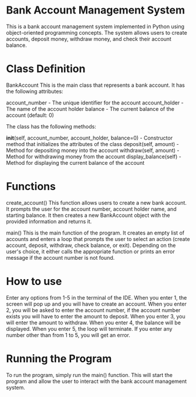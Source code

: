 # Bank Account Management System
This is a bank account management system implemented in Python using object-oriented programming concepts. The system allows users to create accounts, deposit money, withdraw money, and check their account balance.

# Class Definition
BankAccount
This is the main class that represents a bank account. It has the following attributes:

account_number - The unique identifier for the account
account_holder - The name of the account holder
balance - The current balance of the account (default: 0)

The class has the following methods:

__init__(self, account_number, account_holder, balance=0) - Constructor method that initializes the attributes of the class
deposit(self, amount) - Method for depositing money into the account
withdraw(self, amount) - Method for withdrawing money from the account
display_balance(self) - Method for displaying the current balance of the account

# Functions
create_account()
This function allows users to create a new bank account. It prompts the user for the account number, account holder name, and starting balance. It then creates a new BankAccount object with the provided information and returns it.

main()
This is the main function of the program. It creates an empty list of accounts and enters a loop that prompts the user to select an action (create account, deposit, withdraw, check balance, or exit). Depending on the user's choice, it either calls the appropriate function or prints an error message if the account number is not found.

# How to use
Enter any options from 1-5 in the terminal of the IDE.
When you enter 1, the screen will pop up and you will have to create an account.
When you enter 2, you will be asked to enter the account number, if the account number exists you will have to enter the amount to deposit.
When you enter 3, you will enter the amount to withdraw.
When you enter 4, the balance will be displayed.
When you enter 5, the loop will terminate.
If you enter any number other than from 1 to 5, you will get an error.

# Running the Program
To run the program, simply run the main() function. This will start the program and allow the user to interact with the bank account management system.
